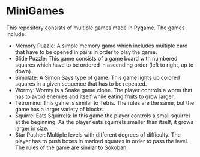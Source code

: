 # MiniGames
 This repository consists of multiple games made in Pygame.
 The games include:
 * Memory Puzzle: A simple memory game which includes multiple card that have to be opened in pairs in order to play the game.
 * Slide Puzzle: This game consists of a game board with numbered squares which have to be ordered in ascending order (left to right, up to down).
 * Simulate: A Simon Says type of game. This game lights up colored squares in a given sequence that has to be repeated.
 * Wormy: Wormy is a Snake game clone. The player controls a worm that has to avoid enemies and itself while eating fruits to grow larger.
 * Tetromino: This game is similar to Tetris. The rules are the same, but the game has a larger variety of blocks.
 * Squirrel Eats Squirrels: In this game the player controls a small squirrel at the beginning. As the player eats squirrels smaller than itself, it grows larger in size.
 * Star Pusher: Multiple levels with different degrees of difficulty. The player has to push boxes in marked squares in order to pass the level. The rules of the game are similar to Sokoban.
